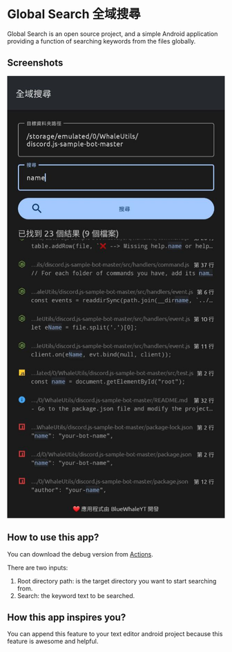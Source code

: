 # Global Search 全域搜尋 

Global Search is an open source project, and a simple Android application providing a function of searching keywords from the files globally.

## Screenshots

![screenshot1](screenshots/screenshot2.jpeg)

## How to use this app? 

You can download the debug version from [Actions](https://github.com/BlueWhaleYT/GlobalSearch/actions).

There are two inputs:

1. Root directory path: is the target directory you want to start searching from.
2. Search: the keyword text to be searched.

## How this app inspires you?

You can append this feature to your text editor android project because this feature is awesome and helpful.

